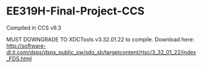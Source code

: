# EE319H-Final-Project-CCS

Compiled in CCS v9.3

MUST DOWNGRADE TO XDCTools v3.32.01.22 to compile. Download here: http://software-dl.ti.com/dsps/dsps_public_sw/sdo_sb/targetcontent/rtsc/3_32_01_22/index_FDS.html

